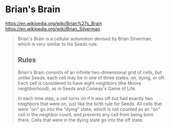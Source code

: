Brian's Brain
=============

https://en.wikipedia.org/wiki/Brian%27s_Brain
https://en.wikipedia.org/wiki/Brian_Silverman

> Brian's Brain is a cellular automaton devised by Brian Silverman, which is
> very similar to his Seeds rule.
>
> Rules
> -----
> Brian's Brain consists of an infinite two-dimensional grid of cells, but
> unlike Seeds, each cell may be in one of three states: on, dying, or off.
> Each cell is considered to have eight neighbors (the Moore neighborhood), as
> in Seeds and Conway's Game of Life.
>
> In each time step, a cell turns on if it was off but had exactly two
> neighbors that were on, just like the birth rule for Seeds. All cells that
> were "on" go into the "dying" state, which is not counted as an "on" cell in
> the neighbor count, and prevents any cell from being born there. Cells that
> were in the dying state go into the off state.
